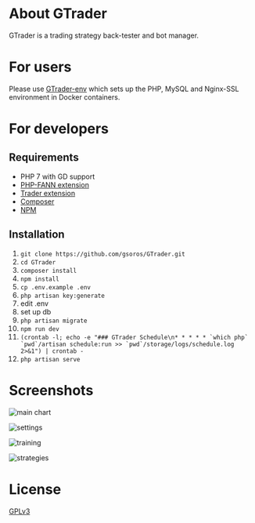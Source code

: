 # About GTrader

GTrader is a trading strategy back-tester and bot manager.

# For users
Please use [GTrader-env](https://github.com/gsoros/GTrader-env) which sets up the PHP, MySQL and Nginx-SSL environment in Docker containers.

# For developers
## Requirements
* PHP 7 with GD support
* [PHP-FANN extension](http://php.net/manual/en/book.fann.php)
* [Trader extension](http://php.net/manual/en/book.trader.php)
* [Composer](https://getcomposer.org/)
* [NPM](https://www.npmjs.com/)

## Installation
1. ```git clone https://github.com/gsoros/GTrader.git```
2. ```cd GTrader```
3. ```composer install```
4. ```npm install```
5. ```cp .env.example .env```
6. ```php artisan key:generate```
7. edit .env
8. set up db
9. ```php artisan migrate```
10. ```npm run dev```
11. ```(crontab -l; echo -e "### GTrader Schedule\n* * * * * `which php` `pwd`/artisan schedule:run >> `pwd`/storage/logs/schedule.log 2>&1") | crontab -```
12. ```php artisan serve```

# Screenshots
![main chart](https://cloud.githubusercontent.com/assets/12033369/23566860/fdeaecca-0053-11e7-9c57-7de5d9aa8297.png)

![settings](https://cloud.githubusercontent.com/assets/12033369/23566869/08e82b60-0054-11e7-9637-3de98b20c5cf.png)

![training](https://cloud.githubusercontent.com/assets/12033369/23566864/01f26f1e-0054-11e7-82fd-c23d142728fa.png)

![strategies](https://cloud.githubusercontent.com/assets/12033369/23566871/0e0255da-0054-11e7-861d-3412d534c426.png)

# License
[GPLv3](https://www.gnu.org/licenses/gpl-3.0.en.html)
